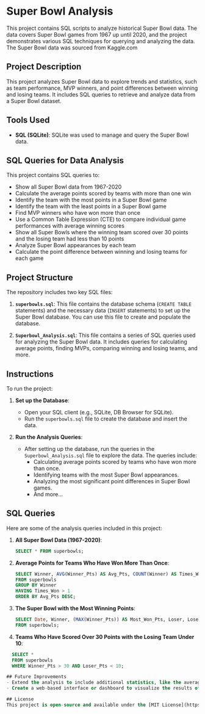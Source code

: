 # Super Bowl Analysis

This project contains SQL scripts to analyze historical Super Bowl data. The data covers Super Bowl games from 1967 up until 2020, and the project demonstrates various SQL techniques for querying and analyzing the data. The Super Bowl data was sourced from Kaggle.com

## Project Description
This project analyzes Super Bowl data to explore trends and statistics, such as team performance, MVP winners, and point differences between winning and losing teams. It includes SQL queries to retrieve and analyze data from a Super Bowl dataset.

## Tools Used
- **SQL (SQLite)**: SQLite was used to manage and query the Super Bowl data.

## SQL Queries for Data Analysis
This project contains SQL queries to:
- Show all Super Bowl data from 1967-2020
- Calculate the average points scored by teams with more than one win
- Identify the team with the most points in a Super Bowl game
- Identify the team with the least points in a Super Bowl game
- Find MVP winners who have won more than once
- Use a Common Table Expression (CTE) to compare individual game performances with average winning scores
- Show all Super Bowls where the winning team scored over 30 points and the losing team had less than 10 points
- Analyze Super Bowl appearances by each team
- Calculate the point difference between winning and losing teams for each game


## Project Structure

The repository includes two key SQL files:

1. **`superbowls.sql`**: This file contains the database schema (`CREATE TABLE` statements) and the necessary data (`INSERT` statements) to set up the Super Bowl database. You can use this file to create and populate the database.
   
2. **`Superbowl_Analysis.sql`**: This file contains a series of SQL queries used for analyzing the Super Bowl data. It includes queries for calculating average points, finding MVPs, comparing winning and losing teams, and more.

## Instructions

To run the project:

1. **Set up the Database**:
   - Open your SQL client (e.g., SQLite, DB Browser for SQLite).
   - Run the `superbowls.sql` file to create the database and insert the data.

2. **Run the Analysis Queries**:
   - After setting up the database, run the queries in the `Superbowl_Analysis.sql` file to explore the data. The queries include:
     - Calculating average points scored by teams who have won more than once.
     - Identifying teams with the most Super Bowl appearances.
     - Analyzing the most significant point differences in Super Bowl games.
     - And more...

## SQL Queries

Here are some of the analysis queries included in this project:

1. **All Super Bowl Data (1967-2020)**: 
   ```sql
   SELECT * FROM superbowls;

2. **Average Points for Teams Who Have Won More Than Once**: 
   ```sql
   SELECT Winner, AVG(Winner_Pts) AS Avg_Pts, COUNT(Winner) AS Times_Won
   FROM superbowls
   GROUP BY Winner
   HAVING Times_Won > 1
   ORDER BY Avg_Pts DESC;

3. **The Super Bowl with the Most Winning Points**:
   ```sql
   SELECT Date, Winner, (MAX(Winner_Pts)) AS Most_Won_Pts, Loser, Loser_Pts
   FROM superbowls;

4. **Teams Who Have Scored Over 30 Points with the Losing Team Under 10**:
 ```sql
   SELECT *
   FROM superbowls
   WHERE Winner_Pts > 30 AND Loser_Pts < 10;

## Future Improvements
- Extend the analysis to include additional statistics, like the average number of touchdowns or turnovers.
- Create a web-based interface or dashboard to visualize the results of the analysis.

## License
This project is open-source and available under the [MIT License](https://opensource.org/licenses/MIT).

   